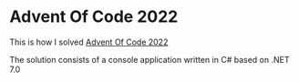 # Advent Of Code 2022

This is how I solved [Advent Of Code 2022](https://adventofcode.com/2022) 

The solution consists of a console application written in C# based on .NET 7.0 

